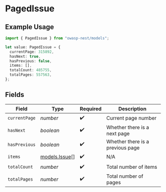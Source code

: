 # PagedIssue

## Example Usage

```typescript
import { PagedIssue } from "owasp-nest/models";

let value: PagedIssue = {
  currentPage: 315892,
  hasNext: true,
  hasPrevious: false,
  items: [],
  totalCount: 485755,
  totalPages: 557563,
};
```

## Fields

| Field                                | Type                                 | Required                             | Description                          |
| ------------------------------------ | ------------------------------------ | ------------------------------------ | ------------------------------------ |
| `currentPage`                        | *number*                             | :heavy_check_mark:                   | Current page number                  |
| `hasNext`                            | *boolean*                            | :heavy_check_mark:                   | Whether there is a next page         |
| `hasPrevious`                        | *boolean*                            | :heavy_check_mark:                   | Whether there is a previous page     |
| `items`                              | [models.Issue](../models/issue.md)[] | :heavy_check_mark:                   | N/A                                  |
| `totalCount`                         | *number*                             | :heavy_check_mark:                   | Total number of items                |
| `totalPages`                         | *number*                             | :heavy_check_mark:                   | Total number of pages                |